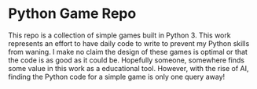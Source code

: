# Python Game Repo
This repo is a collection of simple games built in Python 3. This work represents an effort to have daily code to write to prevent my Python skills from waning. I make no claim the design of these games is optimal or that the code is as good as it could be. Hopefully someone, somewhere finds some value in this work as a educational tool. However, with the rise of AI, finding the Python code for a simple game is only one query away!
